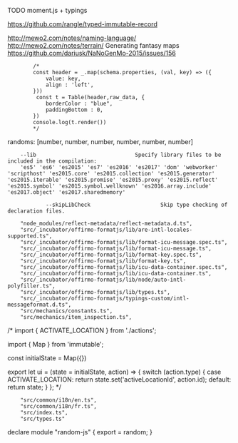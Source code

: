 TODO moment.js + typings

https://github.com/rangle/typed-immutable-record

http://mewo2.com/notes/naming-language/
http://mewo2.com/notes/terrain/ Generating fantasy maps
https://github.com/dariusk/NaNoGenMo-2015/issues/156

			/*
			const header = _.map(schema.properties, (val, key) => ({
				value: key,
				align : 'left',
			}))
			 const t = Table(header,raw_data, {
				borderColor : "blue",
				paddingBottom : 0,
			})
			console.log(t.render())
			*/
			

randoms: [number, number, number, number, number, number]


		--lib                               Specify library files to be included in the compilation:
		'es5' 'es6' 'es2015' 'es7' 'es2016' 'es2017' 'dom' 'webworker' 'scripthost' 'es2015.core' 'es2015.collection' 'es2015.generator' 'es2015.iterable' 'es2015.promise' 'es2015.proxy' 'es2015.reflect' 'es2015.symbol' 'es2015.symbol.wellknown' 'es2016.array.include' 'es2017.object' 'es2017.sharedmemory'
		
				--skipLibCheck                      Skip type checking of declaration files.

		"node_modules/reflect-metadata/reflect-metadata.d.ts",
		"src/_incubator/offirmo-formatjs/lib/are-intl-locales-supported.ts",
		"src/_incubator/offirmo-formatjs/lib/format-icu-message.spec.ts",
		"src/_incubator/offirmo-formatjs/lib/format-icu-message.ts",
		"src/_incubator/offirmo-formatjs/lib/format-key.spec.ts",
		"src/_incubator/offirmo-formatjs/lib/format-key.ts",
		"src/_incubator/offirmo-formatjs/lib/icu-data-container.spec.ts",
		"src/_incubator/offirmo-formatjs/lib/icu-data-container.ts",
		"src/_incubator/offirmo-formatjs/lib/node/auto-intl-polyfiller.ts",
		"src/_incubator/offirmo-formatjs/lib/types.ts",
		"src/_incubator/offirmo-formatjs/typings-custom/intl-messageformat.d.ts",
		"src/mechanics/constants.ts",
		"src/mechanics/item_inspection.ts",


		


/*
 import {
 ACTIVATE_LOCATION
 } from './actions';

 import { Map } from 'immutable';

 const initialState = Map({})

 export let ui = (state = initialState, action) => {
 switch (action.type) {
 case ACTIVATE_LOCATION:
 return state.set('activeLocationId', action.id);
 default:
 return state;
 }
 };
 */



		"src/common/i18n/en.ts",
		"src/common/i18n/fr.ts",
		"src/index.ts",
		"src/types.ts"
		



declare module "random-js" {
	export = random;
}
